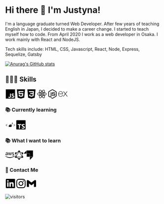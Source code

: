 # Hi there 👋 I'm Justyna!

I'm a language graduate turned Web Developer. After few years of teaching English in Japan, I decided to make a career change. I started to teach myself how to code. From April 2020 I work as a web developer in Osaka. I work mainly with React and NodeJS.

Tech skills include: HTML, CSS, Javascript, React, Node, Express, Sequelize, Gatsby

[![Anurag's GitHub stats](https://github-readme-stats.vercel.app/api?username=j45t7&hide=stars,issues&count_private=true&show_icons=true&theme=graywhite)](https://github.com/anuraghazra/github-readme-stats)

## 👩🏻‍💻 Skills

<p style="display:flex; justify-content: flex-start">
<img style="width: 30px; margin: 2px" src="./images/javascript.svg">
<img style="width: 30px; margin: 2px" src="./images/html5.svg">
<img style="width: 30px; margin: 2px" src="./images/css3.svg">
<img style="width: 30px; margin: 2px" src="./images/react.svg">
<img style="width: 30px; margin: 2px" src="./images/nodedotjs.svg">
<img style="width: 30px' src="./images/sequelize.svg">
<img style="width: 30px; margin: 2px" src="./images/express.svg">
</p>

### 📚 Currently learning

<p style="display:flex; justify-content: flex-start">
<img style="width: 30px; margin: 2px" src="./images/styledcomponents.svg">
<img style="width: 30px; margin: 2px" src="./images/typescript.svg">
</p>

### 📚 What I want to learn

<p style="display:flex; justify-content: flex-start">
<img style="width: 30px" src="./images/amazonaws.svg">
<img style="width: 30px" src="./images/graphql.svg">
<img style="width: 30px" src="./images/strapi.svg">
</p>

### 📧 Contact Me

<p style="display:flex; justify-content: flex-start">
<a href="www.linkedin.com/in/marciniak-justyna/"><img style='width: 30px; margin: 2px' src="./images/linkedin.svg"></a>
<a href="https://www.instagram.com/j45t7/"><img style='width: 30px; margin: 2px' src="./images/instagram.svg"></a>                          
<a href="mailto:justy.marciniak@gmail.com"><img style="width: 30px; margin: 2px" src="./images/gmail.svg"></a>
</p>

![visitors](https://visitor-badge.glitch.me/badge?page_id=j45t7)



